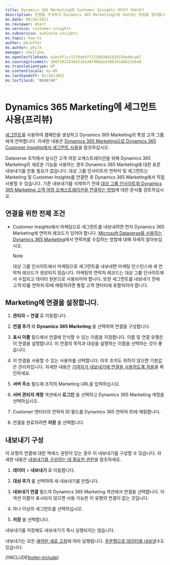 ```yaml
---
title: Dynamics 365 Marketing에 Customer Insights 데이터 내보내기
description: 연결을 구성하고 Dynamics 365 Marketing으로 내보내는 방법을 알아봅니다.
ms.date: 08/24/2021
ms.reviewer: mhart
ms.service: customer-insights
ms.subservice: audience-insights
ms.topic: how-to
author: pkieffer
ms.author: philk
manager: shellyha
ms.openlocfilehash: e2ec9f1cc11fdab5ff313bb3041d2b158ed6ca67
ms.sourcegitcommit: 3807202283dd116a30f900a163d8141db621e5a8
ms.translationtype: HT
ms.contentlocale: ko-KR
ms.lasthandoff: 01/28/2022
ms.locfileid: "8046748"
---
```

# <a name="use-segments-in-dynamics-365-marketing-preview"></a>Dynamics 365 Marketing에 세그먼트 사용(프리뷰)



[세그먼트](segments.md)를 사용하여 캠페인을 생성하고 Dynamics 365 Marketing의 특정 고객 그룹에게 연락합니다. 자세한 내용은 [Dynamics 365 Marketing으로 Dynamics 365 Customer Insights에서 세그먼트 사용](/dynamics365/marketing/customer-insights-segments)을 참조하십시오.

Dataverse 조직에서 실시간 고객 여정 오케스트레이션을 위해 Dynamics 365 Marketing의 새로운 기능을 사용하는 경우 Dynamics 365 Marketing에 대한 표준 내보내기를 만들 필요가 없습니다. 대상 그룹 인사이트의 연락처 및 세그먼트는 Marketing 및 Customer Insights를 연결한 후 Dynamics 365 Marketing에서 직접 사용할 수 있습니다. 기존 내보내기를 삭제하기 전에 [대상 그룹 인사이트와 Dynamics 365 Marketing 고객 여정 오케스트레이션을 연결하는 방법](/dynamics365/marketing/real-time-marketing-ci-profile)에 대한 문서를 검토하십시오.

## <a name="prerequisite-for-a-connection"></a>연결을 위한 전제 조건

- Customer Insights에서 마케팅으로 세그먼트를 내보내려면 먼저 Dynamics 365 Marketing에 연락처 레코드가 있어야 합니다. [Microsoft Dataverse를 사용하는 Dynamics 365 Marketing](connect-power-query.md)에서 연락처를 수집하는 방법에 대해 자세히 알아보십시오.

  > [!NOTE]
  > 대상 그룹 인사이트에서 마케팅으로 세그먼트를 내보내면 마케팅 인스턴스에 새 연락처 레코드가 생성되지 않습니다. 마케팅의 연락처 레코드는 대상 그룹 인사이트에서 수집되고 데이터 원본으로 사용되어야 합니다. 또한 세그먼트를 내보내기 전에 고객 ID를 연락처 ID에 매핑하려면 통합 고객 엔터티에 포함되어야 합니다.

## <a name="set-up-connection-to-marketing"></a>Marketing에 연결을 설정합니다.

1. **관리자** > **연결** 로 이동합니다.

1. **연결 추가** 와 **Dynamics 365 Marketing** 을 선택하여 연결을 구성합니다.

1. **표시 이름** 필드에서 연결에 인식할 수 있는 이름을 지정합니다. 이름 및 연결 유형은 이 연결을 설명합니다. 이 연결의 목적과 대상을 설명하는 이름을 선택하는 것이 좋습니다.

1. 이 연결을 사용할 수 있는 사용자를 선택합니다. 아무 조치도 취하지 않으면 기본값은 관리자입니다. 자세한 내용은 [기여자가 내보내기에 연결을 사용하도록 허용](connections.md#allow-contributors-to-use-a-connection-for-exports)을 확인하세요.

1. **서버 주소** 필드에 조직의 Marketing URL을 입력하십시오.

1. **서버 관리자 계정** 섹션에서 **로그인** 을 선택하고 Dynamics 365 Marketing 계정을 선택하십시오.

1. Customer 엔터티의 연락처 ID 필드를 Dynamics 365 연락처 ID에 매핑합니다.

1. 연결을 완료하려면 **저장** 을 선택합니다. 

## <a name="configure-an-export"></a>내보내기 구성

이 유형의 연결에 대한 액세스 권한이 있는 경우 이 내보내기를 구성할 수 있습니다. 자세한 내용은 [내보내기를 구성하는 데 필요한 권한](export-destinations.md#set-up-a-new-export)을 참조하세요.

1. **데이터** > **내보내기** 로 이동합니다.

1. **대상 추가** 를 선택하여 새 내보내기를 만듭니다.

1. **내보내기 연결** 필드의 Dynamics 365 Marketing 섹션에서 연결을 선택합니다. 이 섹션 이름이 표시되지 않으면 사용 가능한 이 유형의 연결이 없는 것입니다.

1. 하나 이상의 세그먼트를 선택하십시오.

1. **저장** 을 선택합니다.

내보내기를 저장해도 내보내기가 즉시 실행되지는 않습니다.

내보내기는 모든 [예약된 새로 고침](system.md#schedule-tab)에 따라 실행됩니다. [주문형으로 데이터를 내보낼](export-destinations.md#run-exports-on-demand)수도 있습니다. 

[!INCLUDE[footer-include](../includes/footer-banner.md)]
